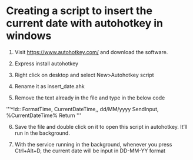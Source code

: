 # Creating a script to insert the current date with autohotkey in windows

1. Visit https://www.autohotkey.com/ and download the software.

2. Express install autohotkey

3. Right click on desktop and select New>Autohotkey script

4. Rename it as insert_date.ahk

5. Remove the text already in the file and type in the below code


'''^!d::
     FormatTime, CurrentDateTime,, dd/MM/yyyy
     SendInput, %CurrentDateTime%
Return
'''

6. Save the file and double click on it to open this script in autohotkey. It’ll run in the background.

7. With the service running in the background, whenever you press Ctrl+Alt+D, the current date will be input in DD-MM-YY format
